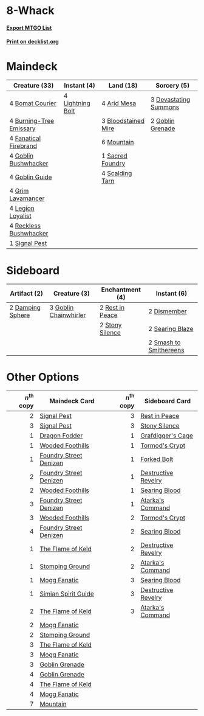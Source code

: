 # 8-Whack

#### [Export MTGO List](../collection/8-Whack/8-Whack.txt)
#### [Print on decklist.org](http://decklist.org/?deckmain=4%09Arid%20Mesa%0A3%09Bloodstained%20Mire%0A4%09Bomat%20Courier%0A4%09Burning-Tree%20Emissary%0A3%09Devastating%20Summons%0A4%09Fanatical%20Firebrand%0A4%09Goblin%20Bushwhacker%0A2%09Goblin%20Grenade%0A4%09Goblin%20Guide%0A4%09Grim%20Lavamancer%0A4%09Legion%20Loyalist%0A4%09Lightning%20Bolt%0A6%09Mountain%0A4%09Reckless%20Bushwhacker%0A1%09Sacred%20Foundry%0A4%09Scalding%20Tarn%0A1%09Signal%20Pest&deckside=2%09Damping%20Sphere%0A2%09Dismember%0A3%09Goblin%20Chainwhirler%0A2%09Rest%20in%20Peace%0A2%09Searing%20Blaze%0A2%09Smash%20to%20Smithereens%0A2%09Stony%20Silence)
# Maindeck

|                                          Creature (33)                                           |                                        Instant (4)                                        |                                          Land (18)                                           |                                          Sorcery (5)                                           |
|--------------------------------------------------------------------------------------------------|-------------------------------------------------------------------------------------------|----------------------------------------------------------------------------------------------|------------------------------------------------------------------------------------------------|
|4 [Bomat Courier](http://gatherer.wizards.com/Pages/Card/Details.aspx?multiverseid=417772)        |4 [Lightning Bolt](http://gatherer.wizards.com/Pages/Card/Details.aspx?multiverseid=234704)|4 [Arid Mesa](http://gatherer.wizards.com/Pages/Card/Details.aspx?multiverseid=426054)        |3 [Devastating Summons](http://gatherer.wizards.com/Pages/Card/Details.aspx?multiverseid=194927)|
|4 [Burning-Tree Emissary](http://gatherer.wizards.com/Pages/Card/Details.aspx?multiverseid=426032)|                                                                                           |3 [Bloodstained Mire](http://gatherer.wizards.com/Pages/Card/Details.aspx?multiverseid=405094)|2 [Goblin Grenade](http://gatherer.wizards.com/Pages/Card/Details.aspx?multiverseid=159731)     |
|4 [Fanatical Firebrand](http://gatherer.wizards.com/Pages/Card/Details.aspx?multiverseid=439758)  |                                                                                           |6 [Mountain](http://gatherer.wizards.com/Pages/Card/Details.aspx?multiverseid=439604)         |                                                                                                |
|4 [Goblin Bushwhacker](http://gatherer.wizards.com/Pages/Card/Details.aspx?multiverseid=177501)   |                                                                                           |1 [Sacred Foundry](http://gatherer.wizards.com/Pages/Card/Details.aspx?multiverseid=405106)   |                                                                                                |
|4 [Goblin Guide](http://gatherer.wizards.com/Pages/Card/Details.aspx?multiverseid=425921)         |                                                                                           |4 [Scalding Tarn](http://gatherer.wizards.com/Pages/Card/Details.aspx?multiverseid=426069)    |                                                                                                |
|4 [Grim Lavamancer](http://gatherer.wizards.com/Pages/Card/Details.aspx?multiverseid=234706)      |                                                                                           |                                                                                              |                                                                                                |
|4 [Legion Loyalist](http://gatherer.wizards.com/Pages/Card/Details.aspx?multiverseid=366348)      |                                                                                           |                                                                                              |                                                                                                |
|4 [Reckless Bushwhacker](http://gatherer.wizards.com/Pages/Card/Details.aspx?multiverseid=407626) |                                                                                           |                                                                                              |                                                                                                |
|1 [Signal Pest](http://gatherer.wizards.com/Pages/Card/Details.aspx?multiverseid=213773)          |                                                                                           |                                                                                              |                                                                                                |


# Sideboard

|                                       Artifact (2)                                        |                                          Creature (3)                                          |                                     Enchantment (4)                                      |                                           Instant (6)                                           |
|-------------------------------------------------------------------------------------------|------------------------------------------------------------------------------------------------|------------------------------------------------------------------------------------------|-------------------------------------------------------------------------------------------------|
|2 [Damping Sphere](http://gatherer.wizards.com/Pages/Card/Details.aspx?multiverseid=443101)|3 [Goblin Chainwhirler](http://gatherer.wizards.com/Pages/Card/Details.aspx?multiverseid=443017)|2 [Rest in Peace](http://gatherer.wizards.com/Pages/Card/Details.aspx?multiverseid=442021)|2 [Dismember](http://gatherer.wizards.com/Pages/Card/Details.aspx?multiverseid=397830)           |
|                                                                                           |                                                                                                |2 [Stony Silence](http://gatherer.wizards.com/Pages/Card/Details.aspx?multiverseid=425850)|2 [Searing Blaze](http://gatherer.wizards.com/Pages/Card/Details.aspx?multiverseid=270873)       |
|                                                                                           |                                                                                                |                                                                                          |2 [Smash to Smithereens](http://gatherer.wizards.com/Pages/Card/Details.aspx?multiverseid=397795)|


# Other Options

|*n*<sup>th</sup> copy|                                          Maindeck Card                                          |*n*<sup>th</sup> copy|                                        Sideboard Card                                        |
|--------------------:|-------------------------------------------------------------------------------------------------|--------------------:|----------------------------------------------------------------------------------------------|
|                    2|[Signal Pest](http://gatherer.wizards.com/Pages/Card/Details.aspx?multiverseid=213773)           |                    3|[Rest in Peace](http://gatherer.wizards.com/Pages/Card/Details.aspx?multiverseid=442021)      |
|                    3|[Signal Pest](http://gatherer.wizards.com/Pages/Card/Details.aspx?multiverseid=213773)           |                    3|[Stony Silence](http://gatherer.wizards.com/Pages/Card/Details.aspx?multiverseid=425850)      |
|                    1|[Dragon Fodder](http://gatherer.wizards.com/Pages/Card/Details.aspx?multiverseid=425918)         |                    1|[Grafdigger's Cage](http://gatherer.wizards.com/Pages/Card/Details.aspx?multiverseid=426046)  |
|                    1|[Wooded Foothills](http://gatherer.wizards.com/Pages/Card/Details.aspx?multiverseid=405116)      |                    1|[Tormod's Crypt](http://gatherer.wizards.com/Pages/Card/Details.aspx?multiverseid=389723)     |
|                    1|[Foundry Street Denizen](http://gatherer.wizards.com/Pages/Card/Details.aspx?multiverseid=438478)|                    1|[Forked Bolt](http://gatherer.wizards.com/Pages/Card/Details.aspx?multiverseid=401702)        |
|                    2|[Foundry Street Denizen](http://gatherer.wizards.com/Pages/Card/Details.aspx?multiverseid=438478)|                    1|[Destructive Revelry](http://gatherer.wizards.com/Pages/Card/Details.aspx?multiverseid=373351)|
|                    2|[Wooded Foothills](http://gatherer.wizards.com/Pages/Card/Details.aspx?multiverseid=405116)      |                    1|[Searing Blood](http://gatherer.wizards.com/Pages/Card/Details.aspx?multiverseid=378483)      |
|                    3|[Foundry Street Denizen](http://gatherer.wizards.com/Pages/Card/Details.aspx?multiverseid=438478)|                    1|[Atarka's Command](http://gatherer.wizards.com/Pages/Card/Details.aspx?multiverseid=394502)   |
|                    3|[Wooded Foothills](http://gatherer.wizards.com/Pages/Card/Details.aspx?multiverseid=405116)      |                    2|[Tormod's Crypt](http://gatherer.wizards.com/Pages/Card/Details.aspx?multiverseid=389723)     |
|                    4|[Foundry Street Denizen](http://gatherer.wizards.com/Pages/Card/Details.aspx?multiverseid=438478)|                    2|[Searing Blood](http://gatherer.wizards.com/Pages/Card/Details.aspx?multiverseid=378483)      |
|                    1|[The Flame of Keld](http://gatherer.wizards.com/Pages/Card/Details.aspx?multiverseid=443011)     |                    2|[Destructive Revelry](http://gatherer.wizards.com/Pages/Card/Details.aspx?multiverseid=373351)|
|                    1|[Stomping Ground](http://gatherer.wizards.com/Pages/Card/Details.aspx?multiverseid=405110)       |                    2|[Atarka's Command](http://gatherer.wizards.com/Pages/Card/Details.aspx?multiverseid=394502)   |
|                    1|[Mogg Fanatic](http://gatherer.wizards.com/Pages/Card/Details.aspx?multiverseid=234699)          |                    3|[Searing Blood](http://gatherer.wizards.com/Pages/Card/Details.aspx?multiverseid=378483)      |
|                    1|[Simian Spirit Guide](http://gatherer.wizards.com/Pages/Card/Details.aspx?multiverseid=442137)   |                    3|[Destructive Revelry](http://gatherer.wizards.com/Pages/Card/Details.aspx?multiverseid=373351)|
|                    2|[The Flame of Keld](http://gatherer.wizards.com/Pages/Card/Details.aspx?multiverseid=443011)     |                    3|[Atarka's Command](http://gatherer.wizards.com/Pages/Card/Details.aspx?multiverseid=394502)   |
|                    2|[Mogg Fanatic](http://gatherer.wizards.com/Pages/Card/Details.aspx?multiverseid=234699)          |                     |                                                                                              |
|                    2|[Stomping Ground](http://gatherer.wizards.com/Pages/Card/Details.aspx?multiverseid=405110)       |                     |                                                                                              |
|                    3|[The Flame of Keld](http://gatherer.wizards.com/Pages/Card/Details.aspx?multiverseid=443011)     |                     |                                                                                              |
|                    3|[Mogg Fanatic](http://gatherer.wizards.com/Pages/Card/Details.aspx?multiverseid=234699)          |                     |                                                                                              |
|                    3|[Goblin Grenade](http://gatherer.wizards.com/Pages/Card/Details.aspx?multiverseid=159731)        |                     |                                                                                              |
|                    4|[Goblin Grenade](http://gatherer.wizards.com/Pages/Card/Details.aspx?multiverseid=159731)        |                     |                                                                                              |
|                    4|[The Flame of Keld](http://gatherer.wizards.com/Pages/Card/Details.aspx?multiverseid=443011)     |                     |                                                                                              |
|                    4|[Mogg Fanatic](http://gatherer.wizards.com/Pages/Card/Details.aspx?multiverseid=234699)          |                     |                                                                                              |
|                    7|[Mountain](http://gatherer.wizards.com/Pages/Card/Details.aspx?multiverseid=439604)              |                     |                                                                                              |

